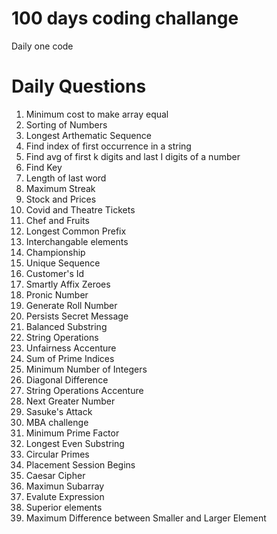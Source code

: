 # 100 days coding challange

Daily one code 

# Daily Questions

1. Minimum cost to make array equal
2. Sorting of Numbers
3. Longest Arthematic Sequence
4. Find index of first occurrence in a string
5. Find avg of first k digits and last I digits of a number
6. Find Key
7. Length of last word
8. Maximum Streak
9. Stock and Prices
10. Covid and Theatre Tickets
11. Chef and Fruits
12. Longest Common Prefix
13. Interchangable elements
14. Championship
15. Unique Sequence
16. Customer's Id
17. Smartly Affix Zeroes
18. Pronic Number
19. Generate Roll Number
20. Persists Secret Message
21. Balanced Substring
22. String Operations
23. Unfairness Accenture
24. Sum of Prime Indices
25. Minimum Number of Integers
26. Diagonal Difference
27. String Operations Accenture
28. Next Greater Number
29. Sasuke's Attack
30. MBA challenge
31. Minimum Prime Factor
32. Longest Even Substring
33. Circular Primes
34. Placement Session Begins
35. Caesar Cipher
36. Maximun Subarray
37. Evalute Expression
38. Superior elements
39. Maximum Difference between Smaller and Larger Element
